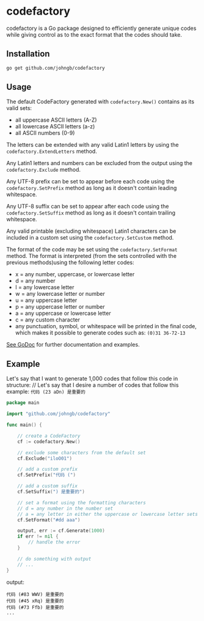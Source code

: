 # codefactory
codefactory is a Go package designed to efficiently generate unique codes while giving control as to the exact format that the codes should take.

## Installation

```bash
go get github.com/johngb/codefactory
```

## Usage
The default CodeFactory generated with `codefactory.New()` contains as its valid sets:
 - all uppercase ASCII letters (A-Z)
 - all lowercase ASCII letters (a-z)
 - all ASCII numbers (0-9)

The letters can be extended with any valid Latin1 letters by using the `codefactory.ExtendLetters` method.

Any Latin1 letters and numbers can be excluded from the output using the `codefactory.Exclude` method.

Any UTF-8 prefix can be set to appear before each code using the `codefactory.SetPrefix` method as long as it doesn't contain leading whitespace.

Any UTF-8 suffix can be set to appear after each code using the `codefactory.SetSuffix` method as long as it doesn't contain trailing whitespace.

Any valid printable (excluding whitespace) Latin1 characters can be included in a custom set using the `codefactory.SetCustom` method.

The format of the code may be set using the `codefactory.SetFormat` method. The format is interpreted (from the sets controlled with the previous methods)using the following letter codes:
 - x = any number, uppercase, or lowercase letter
 - d = any number
 - l = any lowercase letter
 - w = any lowercase letter or number
 - u = any uppercase letter
 - p = any uppercase letter or number
 - a = any uppercase or lowercase letter
 - c = any custom character
 - any punctuation, symbol, or whitespace will be printed in the final code, which makes it possible to generate codes such as: `(0)31 36-72-13`

[See GoDoc](http://godoc.org/github.com/johngb/codefactory) for further documentation and examples.

## Example

Let's say that I want to generate 1,000 codes that follow this code in structure: 	// Let's say that I desire a number of codes that follow this example: `代码 (23 aDn) 是重要的`

```Go
package main

import "github.com/johngb/codefactory"

func main() {

	// create a CodeFactory
	cf := codefactory.New()

	// exclude some characters from the default set
	cf.Exclude("iloO01")

	// add a custom prefix
	cf.SetPrefix("代码 (")

	// add a custom suffix
	cf.SetSuffix(") 是重要的")

	// set a format using the formatting characters
	// d = any number in the number set
	// a = any letter in either the uppercase or lowercase letter sets
	cf.SetFormat("#dd aaa")

	output, err := cf.Generate(1000)
	if err != nil {
		// handle the error
	}

	// do something with output
	// ...
}
```

output:

```
代码 (#83 WWV) 是重要的
代码 (#45 xRq) 是重要的
代码 (#73 Ffb) 是重要的
...
```


